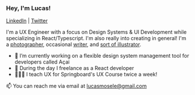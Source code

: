 ### Hey, I'm Lucas!

[LinkedIn](https://www.linkedin.com/in/lucasmosele/) | [Twitter](https://twitter.com/Luke_mosele)

I'm a UX Engineer with a focus on Design Systems & UI Development while specializing in React/Typescript. I'm also really into creating in general! I'm a [photographer](https://www.instagram.com/lukewanders_), occasional [writer](https://medium.com/@l_mosele), and [sort of illustrator](https://www.behance.net/lmosele).

- 🔭 I’m currently working on a flexible design system management tool for developers called Açai
- 🔧 During the day I freelance as a React developer
- 👨🏼‍🏫 I teach UX for Springboard's UX Course twice a week!

📫 You can reach me via email at lucasmosele@gmail.com
